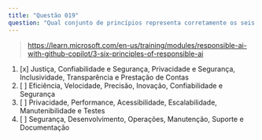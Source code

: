 ```yaml
---
title: "Questão 019"
question: "Qual conjunto de princípios representa corretamente os seis princípios fundamentais da Microsoft para IA Responsável que orientam o desenvolvimento do GitHub Copilot?"
---
```


> https://learn.microsoft.com/en-us/training/modules/responsible-ai-with-github-copilot/3-six-principles-of-responsible-ai
1. [x] Justiça, Confiabilidade e Segurança, Privacidade e Segurança, Inclusividade, Transparência e Prestação de Contas
1. [ ] Eficiência, Velocidade, Precisão, Inovação, Confiabilidade e Segurança
1. [ ] Privacidade, Performance, Acessibilidade, Escalabilidade, Manutenibilidade e Testes
1. [ ] Segurança, Desenvolvimento, Operações, Manutenção, Suporte e Documentação
